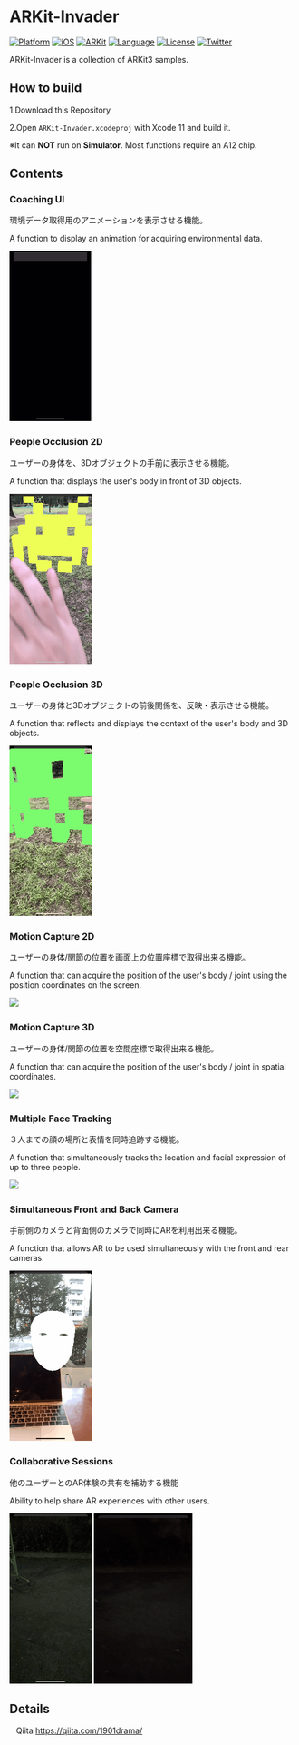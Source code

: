 # ARKit-Invader

[![Platform](http://img.shields.io/badge/platform-iOS-blue.svg?style=flat
)](https://developer.apple.com/iphone/index.action)
[![iOS](http://img.shields.io/badge/iOS-13.0-blue.svg?style=flat
)](https://developer.apple.com/iphone/index.action)
[![ARKit](http://img.shields.io/badge/ARKit-3.0-blue.svg?style=flat
)](https://developer.apple.com/iphone/index.action)
[![Language](http://img.shields.io/badge/language-Swift-brightgreen.svg?style=flat
)](https://developer.apple.com/swift)
[![License](http://img.shields.io/badge/license-MIT-lightgrey.svg?style=flat
)](http://mit-license.org)
[![Twitter](https://img.shields.io/badge/twitter-@1901drama-yellow.svg?style=flat)](http://twitter.com/1901drama)

ARKit-Invader is a collection of ARKit3 samples.


## How to build

1.Download this Repository

2.Open `ARKit-Invader.xcodeproj` with Xcode 11 and build it.

※It can **NOT** run on **Simulator**. Most functions require an A12 chip.


## Contents


### Coaching UI
環境データ取得用のアニメーションを表示させる機能。

A function to display an animation for acquiring environmental data.

![](README_images/CoachingUI.gif)


### People Occlusion 2D
ユーザーの身体を、3Dオブジェクトの手前に表示させる機能。

A function that displays the user's body in front of 3D objects.

![](README_images/PeopleOcclusion2D.gif)


### People Occlusion 3D
ユーザーの身体と3Dオブジェクトの前後関係を、反映・表示させる機能。

A function that reflects and displays the context of the user's body and 3D objects.

![](README_images/PeopleOcclusion3D.gif)


### Motion Capture 2D
ユーザーの身体/関節の位置を画面上の位置座標で取得出来る機能。

A function that can acquire the position of the user's body / joint using the position coordinates on the screen.

![](README_images/.gif)


### Motion Capture 3D
ユーザーの身体/関節の位置を空間座標で取得出来る機能。

A function that can acquire the position of the user's body / joint in spatial coordinates.

![](README_images/.gif)


### Multiple Face Tracking
３人までの顔の場所と表情を同時追跡する機能。

A function that simultaneously tracks the location and facial expression of up to three people.

![](README_images/.gif)


### Simultaneous Front and Back Camera
手前側のカメラと背面側のカメラで同時にARを利用出来る機能。

A function that allows AR to be used simultaneously with the front and rear cameras.

![](README_images/SimultaneousCamera.gif)


### Collaborative Sessions
他のユーザーとのAR体験の共有を補助する機能

Ability to help share AR experiences with other users.

![](README_images/CollaborativeSessions_A.gif)
![](README_images/CollaborativeSessions_B.gif)



## Details
 
 Qiita
https://qiita.com/1901drama/



